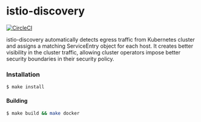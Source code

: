 # istio-discovery

[![CircleCI](https://circleci.com/gh/Tufin/istio-discovery.svg?style=svg)](https://circleci.com/gh/Tufin/istio-discovery)

istio-discovery automatically detects egress traffic from Kubernetes cluster and assigns a matching ServiceEntry object for each host. It creates better visibility in the cluster traffic, allowing cluster operators impose better security boundaries in their security policy.

### Installation
```sh
$ make install
```
#### Building
```sh
$ make build && make docker
```
